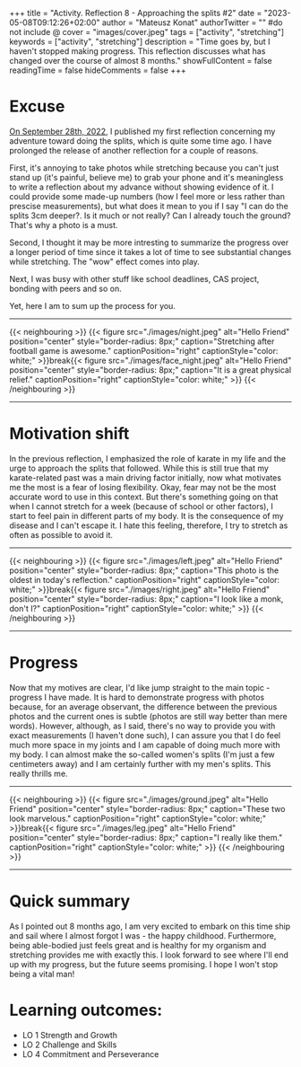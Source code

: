 +++
title = "Activity. Reflection 8 - Approaching the splits #2"
date = "2023-05-08T09:12:26+02:00"
author = "Mateusz Konat"
authorTwitter = "" #do not include @
cover = "images/cover.jpeg"
tags = ["activity", "stretching"]
keywords = ["activity", "stretching"]
description = "Time goes by, but I haven't stopped making progress. This reflection discusses what has changed over the course of almost 8 months."
showFullContent = false
readingTime = false
hideComments = false
+++

# Excuse
[On September 28th, 2022](/portfolio/posts/approaching-the-splits/), I published my first reflection concerning my adventure toward doing the splits, which is quite some time ago. I have prolonged the release of another reflection for a couple of reasons. 

First, it's annoying to take photos while stretching because you can't just stand up (it's painful, believe me) to grab your phone and it's meaningless to write a reflection about my advance without showing evidence of it. I could provide some made-up numbers (how I feel more or less rather than prescise measurements), but what does it mean to you if I say "I can do the splits 3cm deeper?. Is it much or not really? Can I already touch the ground? That's why a photo is a must.

Second, I thought it may be more intresting to summarize the progress over a longer period of time since it takes a lot of time to see substantial changes while stretching. The "wow" effect comes into play.


Next, I was busy with other stuff like school deadlines, CAS project, bonding with peers and so on. 

Yet, here I am to sum up the process for you.

***
{{< neighbouring >}}
{{< figure src="./images/night.jpeg" alt="Hello Friend" position="center" style="border-radius: 8px;" caption="Stretching after football game is awesome." captionPosition="right" captionStyle="color: white;" >}}break{{< figure src="./images/face_night.jpeg" alt="Hello Friend" position="center" style="border-radius: 8px;" caption="It is a great physical relief." captionPosition="right" captionStyle="color: white;" >}}
{{< /neighbouring >}}
***

# Motivation shift
In the previous reflection, I emphasized the role of karate in my life and the urge to approach the splits that followed. While this is still true that my karate-related past was a main driving factor initially, now what motivates me the most is a fear of losing flexibility. Okay, fear may not be the most accurate word to use in this context. But there's something going on that when I cannot stretch for a week (because of school or other factors), I start to feel pain in different parts of my body. It is the consequence of my disease and I can't escape it. I hate this feeling, therefore, I try to stretch as often as possible to avoid it.

***
{{< neighbouring >}}
{{< figure src="./images/left.jpeg" alt="Hello Friend" position="center" style="border-radius: 8px;" caption="This photo is the oldest in today's reflection." captionPosition="right" captionStyle="color: white;" >}}break{{< figure src="./images/right.jpeg" alt="Hello Friend" position="center" style="border-radius: 8px;" caption="I look like a monk, don't I?" captionPosition="right" captionStyle="color: white;" >}}
{{< /neighbouring >}}
***

# Progress
Now that my motives are clear, I'd like jump straight to the main topic - progress I have made. It is hard to demonstrate progress with photos because, for an average observant, the difference between the previous photos and the current ones is subtle (photos are still way better than mere words). However, although, as I said, there's no way to provide you with exact measurements (I haven't done such), I can assure you that I do feel much more space in my joints and I am capable of doing much more with my body. I can almost make the so-called women's splits (I'm just a few centimeters away) and I am certainly further with my men's splits. This really thrills me.

***
{{< neighbouring >}}
{{< figure src="./images/ground.jpeg" alt="Hello Friend" position="center" style="border-radius: 8px;" caption="These two look marvelous." captionPosition="right" captionStyle="color: white;" >}}break{{< figure src="./images/leg.jpeg" alt="Hello Friend" position="center" style="border-radius: 8px;" caption="I really like them." captionPosition="right" captionStyle="color: white;" >}}
{{< /neighbouring >}}
***

# Quick summary
As I pointed out 8 months ago, I am very excited to embark on this time ship and sail where I almost forgot I was - the happy childhood. Furthermore, being able-bodied just feels great and is healthy for my organism and stretching provides me with exactly this. I look forward to see where I'll end up with my progress, but the future seems promising. I hope I won't stop being a vital man!

# Learning outcomes:
- LO 1 Strength and Growth
- LO 2 Challenge and Skills
- LO 4 Commitment and Perseverance
